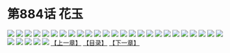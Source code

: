 # 第884话 花玉
![](https://mhpic.xiaomingtaiji.net/comic/D/斗破苍穹/第884话F0_308783/1.jpg-zymk.middle.webp)
![](https://mhpic.xiaomingtaiji.net/comic/D/斗破苍穹/第884话F0_308783/2.jpg-zymk.middle.webp)
![](https://mhpic.xiaomingtaiji.net/comic/D/斗破苍穹/第884话F0_308783/3.jpg-zymk.middle.webp)
![](https://mhpic.xiaomingtaiji.net/comic/D/斗破苍穹/第884话F0_308783/4.jpg-zymk.middle.webp)
![](https://mhpic.xiaomingtaiji.net/comic/D/斗破苍穹/第884话F0_308783/5.jpg-zymk.middle.webp)
![](https://mhpic.xiaomingtaiji.net/comic/D/斗破苍穹/第884话F0_308783/6.jpg-zymk.middle.webp)
![](https://mhpic.xiaomingtaiji.net/comic/D/斗破苍穹/第884话F0_308783/7.jpg-zymk.middle.webp)
![](https://mhpic.xiaomingtaiji.net/comic/D/斗破苍穹/第884话F0_308783/8.jpg-zymk.middle.webp)
![](https://mhpic.xiaomingtaiji.net/comic/D/斗破苍穹/第884话F0_308783/9.jpg-zymk.middle.webp)
![](https://mhpic.xiaomingtaiji.net/comic/D/斗破苍穹/第884话F0_308783/10.jpg-zymk.middle.webp)
![](https://mhpic.xiaomingtaiji.net/comic/D/斗破苍穹/第884话F0_308783/11.jpg-zymk.middle.webp)
![](https://mhpic.xiaomingtaiji.net/comic/D/斗破苍穹/第884话F0_308783/12.jpg-zymk.middle.webp)
![](https://mhpic.xiaomingtaiji.net/comic/D/斗破苍穹/第884话F0_308783/13.jpg-zymk.middle.webp)
![](https://mhpic.xiaomingtaiji.net/comic/D/斗破苍穹/第884话F0_308783/14.jpg-zymk.middle.webp)
![](https://mhpic.xiaomingtaiji.net/comic/D/斗破苍穹/第884话F0_308783/15.jpg-zymk.middle.webp)
![](https://mhpic.xiaomingtaiji.net/comic/D/斗破苍穹/第884话F0_308783/16.jpg-zymk.middle.webp)
![](https://mhpic.xiaomingtaiji.net/comic/D/斗破苍穹/第884话F0_308783/17.jpg-zymk.middle.webp)
![](https://mhpic.xiaomingtaiji.net/comic/D/斗破苍穹/第884话F0_308783/18.jpg-zymk.middle.webp)
![](https://mhpic.xiaomingtaiji.net/comic/D/斗破苍穹/第884话F0_308783/19.jpg-zymk.middle.webp)
![](https://mhpic.xiaomingtaiji.net/comic/D/斗破苍穹/第884话F0_308783/20.jpg-zymk.middle.webp)
![](https://mhpic.xiaomingtaiji.net/comic/D/斗破苍穹/第884话F0_308783/21.jpg-zymk.middle.webp)
![](https://mhpic.xiaomingtaiji.net/comic/D/斗破苍穹/第884话F0_308783/22.jpg-zymk.middle.webp)
![](https://mhpic.xiaomingtaiji.net/comic/D/斗破苍穹/第884话F0_308783/23.jpg-zymk.middle.webp)
![](https://mhpic.xiaomingtaiji.net/comic/D/斗破苍穹/第884话F0_308783/24.jpg-zymk.middle.webp)
![](https://mhpic.xiaomingtaiji.net/comic/D/斗破苍穹/第884话F0_308783/25.jpg-zymk.middle.webp)
![](https://mhpic.xiaomingtaiji.net/comic/D/斗破苍穹/第884话F0_308783/26.jpg-zymk.middle.webp)
![](https://mhpic.xiaomingtaiji.net/comic/D/斗破苍穹/第884话F0_308783/27.jpg-zymk.middle.webp)
![](https://mhpic.xiaomingtaiji.net/comic/D/斗破苍穹/第884话F0_308783/28.jpg-zymk.middle.webp)
![](https://mhpic.xiaomingtaiji.net/comic/D/斗破苍穹/第884话F0_308783/29.jpg-zymk.middle.webp)
![](https://mhpic.xiaomingtaiji.net/comic/D/斗破苍穹/第884话F0_308783/30.jpg-zymk.middle.webp)
[【上一章】](./887.md)
[【目录】](./README.md)
[【下一章】](./889.md)
